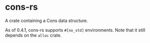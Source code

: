 # cons-rs

A crate containing a Cons data structure.

As of 0.4.1, cons-rs supports `#[no_std]` environments.
Note that it still depends on the `alloc` crate.